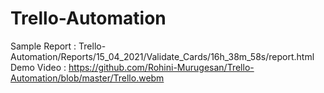 # Trello-Automation

Sample Report  : Trello-Automation/Reports/15_04_2021/Validate_Cards/16h_38m_58s/report.html
Demo Video : https://github.com/Rohini-Murugesan/Trello-Automation/blob/master/Trello.webm
